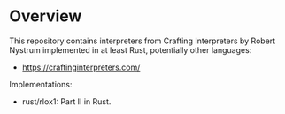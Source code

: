 # Overview

This repository contains interpreters from Crafting Interpreters by Robert Nystrum implemented in at least Rust, potentially other languages:

- https://craftinginterpreters.com/

Implementations:

- rust/rlox1: Part II in Rust.

